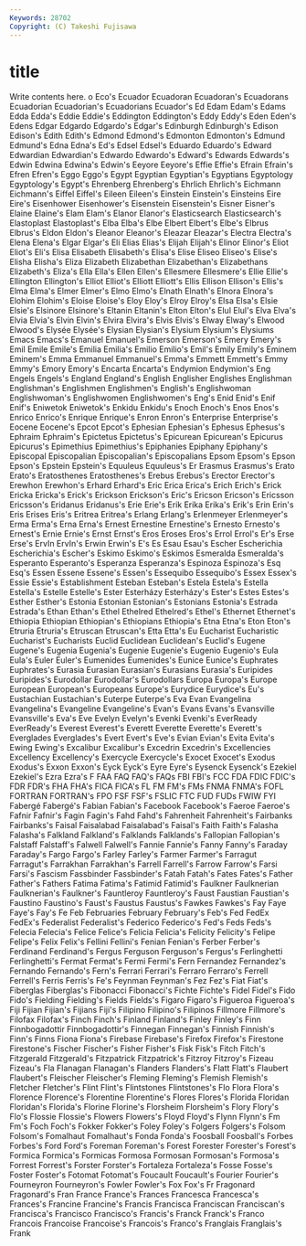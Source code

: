 ```yaml
---
Keywords: 28702 
Copyright: (C) Takeshi Fujisawa
---
```


# title

Write contents here.
o Eco's Ecuador Ecuadoran Ecuadoran's
Ecuadorans Ecuadorian Ecuadorian's Ecuadorians Ecuador's Ed Edam Edam's Edams Edda
Edda's Eddie Eddie's Eddington Eddington's Eddy Eddy's Eden Eden's Edens
Edgar Edgardo Edgardo's Edgar's Edinburgh Edinburgh's Edison Edison's Edith Edith's
Edmond Edmond's Edmonton Edmonton's Edmund Edmund's Edna Edna's Ed's Edsel
Edsel's Eduardo Eduardo's Edward Edwardian Edwardian's Edwardo Edwardo's Edward's Edwards
Edwards's Edwin Edwina Edwina's Edwin's Eeyore Eeyore's Effie Effie's Efrain
Efrain's Efren Efren's Eggo Eggo's Egypt Egyptian Egyptian's Egyptians Egyptology
Egyptology's Egypt's Ehrenberg Ehrenberg's Ehrlich Ehrlich's Eichmann Eichmann's Eiffel Eiffel's
Eileen Eileen's Einstein Einstein's Einsteins Eire Eire's Eisenhower Eisenhower's Eisenstein
Eisenstein's Eisner Eisner's Elaine Elaine's Elam Elam's Elanor Elanor's Elasticsearch
Elasticsearch's Elastoplast Elastoplast's Elba Elba's Elbe Elbert Elbert's Elbe's Elbrus
Elbrus's Eldon Eldon's Eleanor Eleanor's Eleazar Eleazar's Electra Electra's Elena
Elena's Elgar Elgar's Eli Elias Elias's Elijah Elijah's Elinor Elinor's
Eliot Eliot's Eli's Elisa Elisabeth Elisabeth's Elisa's Elise Eliseo Eliseo's
Elise's Elisha Elisha's Eliza Elizabeth Elizabethan Elizabethan's Elizabethans Elizabeth's Eliza's
Ella Ella's Ellen Ellen's Ellesmere Ellesmere's Ellie Ellie's Ellington Ellington's
Elliot Elliot's Elliott Elliott's Ellis Ellison Ellison's Ellis's Elma Elma's
Elmer Elmer's Elmo Elmo's Elnath Elnath's Elnora Elnora's Elohim Elohim's
Eloise Eloise's Eloy Eloy's Elroy Elroy's Elsa Elsa's Elsie Elsie's
Elsinore Elsinore's Eltanin Eltanin's Elton Elton's Elul Elul's Elva Elva's
Elvia Elvia's Elvin Elvin's Elvira Elvira's Elvis Elvis's Elway Elway's
Elwood Elwood's Elysée Elysée's Elysian Elysian's Elysium Elysium's Elysiums Emacs
Emacs's Emanuel Emanuel's Emerson Emerson's Emery Emery's Emil Emile Emile's
Emilia Emilia's Emilio Emilio's Emil's Emily Emily's Eminem Eminem's Emma
Emmanuel Emmanuel's Emma's Emmett Emmett's Emmy Emmy's Emory Emory's Encarta
Encarta's Endymion Endymion's Eng Engels Engels's England England's English Englisher
Englishes Englishman Englishman's Englishmen Englishmen's English's Englishwoman Englishwoman's Englishwomen Englishwomen's
Eng's Enid Enid's Enif Enif's Eniwetok Eniwetok's Enkidu Enkidu's Enoch
Enoch's Enos Enos's Enrico Enrico's Enrique Enrique's Enron Enron's Enterprise
Enterprise's Eocene Eocene's Epcot Epcot's Ephesian Ephesian's Ephesus Ephesus's Ephraim
Ephraim's Epictetus Epictetus's Epicurean Epicurean's Epicurus Epicurus's Epimethius Epimethius's Epiphanies
Epiphany Epiphany's Episcopal Episcopalian Episcopalian's Episcopalians Epsom Epsom's Epson Epson's
Epstein Epstein's Equuleus Equuleus's Er Erasmus Erasmus's Erato Erato's Eratosthenes
Eratosthenes's Erebus Erebus's Erector Erector's Erewhon Erewhon's Erhard Erhard's Eric
Erica Erica's Erich Erich's Erick Ericka Ericka's Erick's Erickson Erickson's
Eric's Ericson Ericson's Ericsson Ericsson's Eridanus Eridanus's Erie Erie's Erik
Erika Erika's Erik's Erin Erin's Eris Erises Eris's Eritrea Eritrea's
Erlang Erlang's Erlenmeyer Erlenmeyer's Erma Erma's Erna Erna's Ernest Ernestine
Ernestine's Ernesto Ernesto's Ernest's Ernie Ernie's Ernst Ernst's Eros Eroses
Eros's Errol Errol's Er's Erse Erse's ErvIn ErvIn's Erwin Erwin's
E's Es Esau Esau's Escher Escherichia Escherichia's Escher's Eskimo Eskimo's
Eskimos Esmeralda Esmeralda's Esperanto Esperanto's Esperanza Esperanza's Espinoza Espinoza's Esq
Esq's Essen Essene Essene's Essen's Essequibo Essequibo's Essex Essex's Essie
Essie's Establishment Esteban Esteban's Estela Estela's Estella Estella's Estelle Estelle's
Ester Esterházy Esterházy's Ester's Estes Estes's Esther Esther's Estonia Estonian
Estonian's Estonians Estonia's Estrada Estrada's Ethan Ethan's Ethel Ethelred Ethelred's
Ethel's Ethernet Ethernet's Ethiopia Ethiopian Ethiopian's Ethiopians Ethiopia's Etna Etna's
Eton Eton's Etruria Etruria's Etruscan Etruscan's Etta Etta's Eu Eucharist
Eucharistic Eucharist's Eucharists Euclid Euclidean Euclidean's Euclid's Eugene Eugene's Eugenia
Eugenia's Eugenie Eugenie's Eugenio Eugenio's Eula Eula's Euler Euler's Eumenides
Eumenides's Eunice Eunice's Euphrates Euphrates's Eurasia Eurasian Eurasian's Eurasians Eurasia's
Euripides Euripides's Eurodollar Eurodollar's Eurodollars Europa Europa's Europe European European's
Europeans Europe's Eurydice Eurydice's Eu's Eustachian Eustachian's Euterpe Euterpe's Eva
Evan Evangelina Evangelina's Evangeline Evangeline's Evan's Evans Evans's Evansville Evansville's
Eva's Eve Evelyn Evelyn's Evenki Evenki's EverReady EverReady's Everest Everest's
Everett Everette Everette's Everett's Everglades Everglades's Evert Evert's Eve's Evian
Evian's Evita Evita's Ewing Ewing's Excalibur Excalibur's Excedrin Excedrin's Excellencies
Excellency Excellency's Exercycle Exercycle's Exocet Exocet's Exodus Exodus's Exxon Exxon's
Eyck Eyck's Eyre Eyre's Eysenck Eysenck's Ezekiel Ezekiel's Ezra Ezra's
F FAA FAQ FAQ's FAQs FBI FBI's FCC FDA FDIC
FDIC's FDR FDR's FHA FHA's FICA FICA's FL FM FM's
FMs FNMA FNMA's FOFL FORTRAN FORTRAN's FPO FSF FSF's FSLIC
FTC FUD FUDs FWIW FYI Fabergé Fabergé's Fabian Fabian's Facebook
Facebook's Faeroe Faeroe's Fafnir Fafnir's Fagin Fagin's Fahd Fahd's Fahrenheit
Fahrenheit's Fairbanks Fairbanks's Faisal Faisalabad Faisalabad's Faisal's Faith Faith's Falasha
Falasha's Falkland Falkland's Falklands Falklands's Fallopian Fallopian's Falstaff Falstaff's Falwell
Falwell's Fannie Fannie's Fanny Fanny's Faraday Faraday's Fargo Fargo's Farley
Farley's Farmer Farmer's Farragut Farragut's Farrakhan Farrakhan's Farrell Farrell's Farrow
Farrow's Farsi Farsi's Fascism Fassbinder Fassbinder's Fatah Fatah's Fates Fates's
Father Father's Fathers Fatima Fatima's Fatimid Fatimid's Faulkner Faulknerian Faulknerian's
Faulkner's Fauntleroy Fauntleroy's Faust Faustian Faustian's Faustino Faustino's Faust's Faustus
Faustus's Fawkes Fawkes's Fay Faye Faye's Fay's Fe Feb Februaries
February February's Feb's Fed FedEx FedEx's Federalist Federalist's Federico Federico's
Fed's Feds Feds's Felecia Felecia's Felice Felice's Felicia Felicia's Felicity
Felicity's Felipe Felipe's Felix Felix's Fellini Fellini's Fenian Fenian's Ferber
Ferber's Ferdinand Ferdinand's Fergus Ferguson Ferguson's Fergus's Ferlinghetti Ferlinghetti's Fermat
Fermat's Fermi Fermi's Fern Fernandez Fernandez's Fernando Fernando's Fern's Ferrari
Ferrari's Ferraro Ferraro's Ferrell Ferrell's Ferris Ferris's Fe's Feynman Feynman's
Fez Fez's Fiat Fiat's Fiberglas Fiberglas's Fibonacci Fibonacci's Fichte Fichte's
Fidel Fidel's Fido Fido's Fielding Fielding's Fields Fields's Figaro Figaro's
Figueroa Figueroa's Fiji Fijian Fijian's Fijians Fiji's Filipino Filipino's Filipinos
Fillmore Fillmore's Filofax Filofax's Finch Finch's Finland Finland's Finley Finley's
Finn Finnbogadottir Finnbogadottir's Finnegan Finnegan's Finnish Finnish's Finn's Finns Fiona
Fiona's Firebase Firebase's Firefox Firefox's Firestone Firestone's Fischer Fischer's Fisher
Fisher's Fisk Fisk's Fitch Fitch's Fitzgerald Fitzgerald's Fitzpatrick Fitzpatrick's Fitzroy
Fitzroy's Fizeau Fizeau's Fla Flanagan Flanagan's Flanders Flanders's Flatt Flatt's
Flaubert Flaubert's Fleischer Fleischer's Fleming Fleming's Flemish Flemish's Fletcher Fletcher's
Flint Flint's Flintstones Flintstones's Flo Flora Flora's Florence Florence's Florentine
Florentine's Flores Flores's Florida Floridan Floridan's Florida's Florine Florine's Florsheim
Florsheim's Flory Flory's Flo's Flossie Flossie's Flowers Flowers's Floyd Floyd's
Flynn Flynn's Fm Fm's Foch Foch's Fokker Fokker's Foley Foley's
Folgers Folgers's Folsom Folsom's Fomalhaut Fomalhaut's Fonda Fonda's Foosball Foosball's
Forbes Forbes's Ford Ford's Foreman Foreman's Forest Forester Forester's Forest's
Formica Formica's Formicas Formosa Formosan Formosan's Formosa's Forrest Forrest's Forster
Forster's Fortaleza Fortaleza's Fosse Fosse's Foster Foster's Fotomat Fotomat's Foucault
Foucault's Fourier Fourier's Fourneyron Fourneyron's Fowler Fowler's Fox Fox's Fr
Fragonard Fragonard's Fran France France's Frances Francesca Francesca's Frances's Francine
Francine's Francis Francisca Franciscan Franciscan's Francisca's Francisco Francisco's Francis's Franck
Franck's Franco Francois Francoise Francoise's Francois's Franco's Franglais Franglais's Frank
